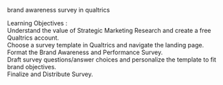 brand awareness survey in qualtrics

Learning Objectives :
<br>Understand the value of Strategic Marketing Research and create a free Qualtrics account.<br>
Choose a survey template in Qualtrics and navigate the landing page.<br>
Format the Brand Awareness and Performance Survey.<br>
Draft survey questions/answer choices and personalize the template to fit brand objectives.<br>
Finalize and Distribute Survey.<br>
